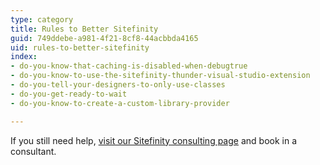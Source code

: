 ```yaml
---
type: category
title: Rules to Better Sitefinity
guid: 749ddebe-a981-4f21-8cf8-44acbbda4165
uid: rules-to-better-sitefinity
index:
- do-you-know-that-caching-is-disabled-when-debugtrue
- do-you-know-to-use-the-sitefinity-thunder-visual-studio-extension
- do-you-tell-your-designers-to-only-use-classes
- do-you-get-ready-to-wait
- do-you-know-to-create-a-custom-library-provider

---
```

<p>​If you still need help,&#160;<a href="https&#58;//www.ssw.com.au/ssw/Consulting/Sitefinity.aspx">visit our Sitefinity consulting page​​</a>&#160;and book in&#160;a consultant.​​<br></p>


